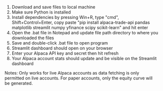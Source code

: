 1. Download and save files to local machine
2. Make sure Python is installed
3. Install dependencies by pressing Win+R, type "cmd", Shift+Control+Enter, copy paste "pip install alpaca-trade-api pandas matplotlib streamlit numpy yfinance scipy scikit-learn" and hit enter
4. Open the .bat file in Notepad and update file path directory to where you downloaded the files
5. Save and double-click .bat file to open program
6. Streamlit dashboard should open on your browser
7. Enter your Alpaca API key and secret then hit refresh
8. Your Alpaca account stats should update and be visible on the Streamlit dashboard

Notes: Only works for live Alpaca accounts as data fetching is only permitted on live accounts. For paper accounts, only the equity curve will be generated.
